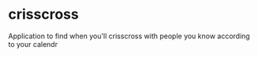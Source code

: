 crisscross
==========

Application to find when you'll crisscross with people you know according to your calendr